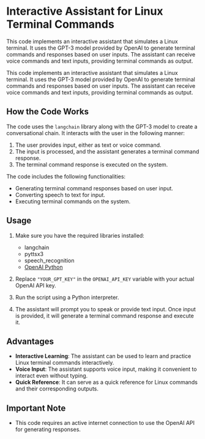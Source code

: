 # Interactive Assistant for Linux Terminal Commands


This code implements an interactive assistant that simulates a Linux terminal. It uses the GPT-3 model provided by OpenAI to generate terminal commands and responses based on user inputs. The assistant can receive voice commands and text inputs, providing terminal commands as output.


This code implements an interactive assistant that simulates a Linux terminal. It uses the GPT-3 model provided by OpenAI to generate terminal commands and responses based on user inputs. The assistant can receive voice commands and text inputs, providing terminal commands as output.

## How the Code Works

The code uses the `langchain` library along with the GPT-3 model to create a conversational chain. It interacts with the user in the following manner:
1. The user provides input, either as text or voice command.
2. The input is processed, and the assistant generates a terminal command response.
3. The terminal command response is executed on the system.

The code includes the following functionalities:
- Generating terminal command responses based on user input.
- Converting speech to text for input.
- Executing terminal commands on the system.

## Usage

1. Make sure you have the required libraries installed:
   - langchain
   - pyttsx3
   - speech_recognition
   - [OpenAI Python](https://github.com/openai/openai-python)

2. Replace `"YOUR_GPT_KEY"` in the `OPENAI_API_KEY` variable with your actual OpenAI API key.

3. Run the script using a Python interpreter.

4. The assistant will prompt you to speak or provide text input. Once input is provided, it will generate a terminal command response and execute it.

## Advantages

- **Interactive Learning**: The assistant can be used to learn and practice Linux terminal commands interactively.
- **Voice Input**: The assistant supports voice input, making it convenient to interact even without typing.
- **Quick Reference**: It can serve as a quick reference for Linux commands and their corresponding outputs.

## Important Note

- This code requires an active internet connection to use the OpenAI API for generating responses.
